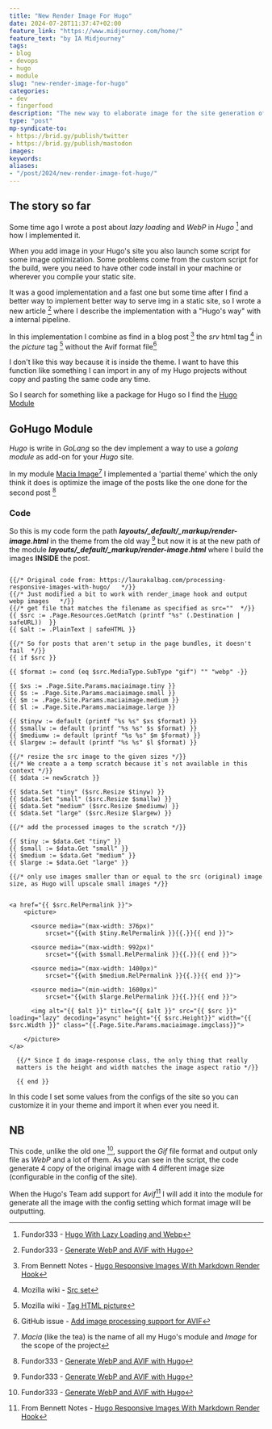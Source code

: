 ```yaml
---
title: "New Render Image For Hugo"
date: 2024-07-28T11:37:47+02:00
feature_link: "https://www.midjourney.com/home/"
feature_text: "by IA Midjourney"
tags:
- blog
- devops
- hugo
- module
slug: "new-render-image-for-hugo"
categories:
- dev
- fingerfood
description: "The new way to elaborate image for the site generation of the site with Hugo Module"
type: "post"
mp-syndicate-to:
- https://brid.gy/publish/twitter
- https://brid.gy/publish/mastodon
images:
keywords:
aliases:
- "/post/2024/new-render-image-fot-hugo/"
---
```


## The story so far

Some time ago I wrote a post about _lazy loading_ and _WebP_ in _Hugo_ [^1] and how I implemented it.
[^1]: Fundor333 - [Hugo With Lazy Loading and Webp](/post/2021/hugo-with-lazy-loading-and-webp/)

When you add image in your Hugo's site you also launch some script for some image optimization.
Some problems come from the custom script for the build, were you need to have other code install in your machine or wherever you compile your static site.

It was a good implementation and a fast one but some time after I find a better way to implement better way to serve img in a static site, so I wrote a new article [^2] where I describe the implementation with a "Hugo's way" with a internal pipeline.

[^2]: Fundor333 - [Generate WebP and AVIF with Hugo](/post/2021/hugo-with-lazy-loading-and-webp/)

In this implementation I combine as find in a blog post [^5] the _srv_ html tag [^src-tag] in the _picture_ tag [^picture-tag] without the Avif format file[^avif]

[^src-tag]: Mozilla wiki - [Src set](https://developer.mozilla.org/en-US/docs/Web/API/HTMLImageElement/srcset)
[^picture-tag]: Mozilla wiki - [Tag HTML picture](https://developer.mozilla.org/en-US/docs/Web/HTML/Element/picture)
[^5]: From Bennett Notes - [Hugo Responsive Images With Markdown Render Hook](https://www.bennettnotes.com/notesnotes/hugo-responsive-images-with-markdown-render-hook/)
[^avif]: GitHub issue - [Add image processing support for AVIF](https://github.com/gohugoio/hugo/issues/7837)

I don't like this way because it is inside the theme. I want to have this function like something I can import in any of my Hugo projects without copy and pasting the same code any time.

So I search for something like a package for Hugo so I find the [Hugo Module](https://gohugo.io/hugo-modules/)


## GoHugo Module

_Hugo_ is write in _GoLang_ so the dev implement a way to use a _golang module_ as add-on for your _Hugo_ site.

In my module [Macia Image](https://github.com/fundor333/macia-image)[^maciaImage] I implemented a 'partial theme' which the only think it does is optimize the image of the posts like the one done for the second post [^2]

[^maciaImage]: _Macia_ (like the tea) is the name of all my Hugo's module and _Image_ for the scope of the project


### Code

So this is my code form the path _**layouts/_default/_markup/render-image.html**_ in the theme from the old way [^2] but now it is at the new path of the module _**layouts/_default/_markup/render-image.html**_ where I build the images **INSIDE** the post.

```     go-html-template

{{/* Original code from: https://laurakalbag.com/processing-responsive-images-with-hugo/   */}}
{{/* Just modified a bit to work with render_image hook and output webp images   */}}
{{/* get file that matches the filename as specified as src=""  */}}
{{ $src := .Page.Resources.GetMatch (printf "%s" (.Destination | safeURL))  }}
{{ $alt := .PlainText | safeHTML }}

{{/* So for posts that aren't setup in the page bundles, it doesn't fail  */}}
{{ if $src }}

{{ $format := cond (eq $src.MediaType.SubType "gif") "" "webp" -}}

{{ $xs := .Page.Site.Params.maciaimage.tiny }}
{{ $s := .Page.Site.Params.maciaimage.small }}
{{ $m := .Page.Site.Params.maciaimage.medium }}
{{ $l := .Page.Site.Params.maciaimage.large }}

{{ $tinyw := default (printf "%s %s" $xs $format) }}
{{ $smallw := default (printf "%s %s" $s $format) }}
{{ $mediumw := default (printf "%s %s" $m $format) }}
{{ $largew := default (printf "%s %s" $l $format) }}

{{/* resize the src image to the given sizes */}}
{{/* We create a a temp scratch because it`s not available in this context */}}
{{ $data := newScratch }}

{{ $data.Set "tiny" ($src.Resize $tinyw) }}
{{ $data.Set "small" ($src.Resize $smallw) }}
{{ $data.Set "medium" ($src.Resize $mediumw) }}
{{ $data.Set "large" ($src.Resize $largew) }}

{{/* add the processed images to the scratch */}}

{{ $tiny := $data.Get "tiny" }}
{{ $small := $data.Get "small" }}
{{ $medium := $data.Get "medium" }}
{{ $large := $data.Get "large" }}

{{/* only use images smaller than or equal to the src (original) image size, as Hugo will upscale small images */}}


<a href="{{ $src.RelPermalink }}">
    <picture>

      <source media="(max-width: 376px)"
          srcset="{{with $tiny.RelPermalink }}{{.}}{{ end }}">

      <source media="(max-width: 992px)"
          srcset="{{with $small.RelPermalink }}{{.}}{{ end }}">

      <source media="(max-width: 1400px)"
          srcset="{{with $medium.RelPermalink }}{{.}}{{ end }}">

      <source media="(min-width: 1600px)"
          srcset="{{with $large.RelPermalink }}{{.}}{{ end }}">

      <img alt="{{ $alt }}" title="{{ $alt }}" src="{{ $src }}" loading="lazy" decoding="async" height="{{ $src.Height}}" width="{{ $src.Width }}" class="{{.Page.Site.Params.maciaimage.imgclass}}">

    </picture>
</a>

  {{/* Since I do image-response class, the only thing that really
  matters is the height and width matches the image aspect ratio */}}

  {{ end }}

```   

In this code I set some values from the configs of the site so you can customize it in your theme and import it when ever you need it.

## NB

This code, unlike the old one [^2], support the _Gif_ file format and output only file as _WebP_ and a lot of them.
As you can see in the script, the code generate 4 copy of the original image with 4 different image size (configurable in the config of the site).

When the Hugo's Team add support for _Avif_[^5] I will add it into the module for generate all the image with the config setting which format image will be outputting.
